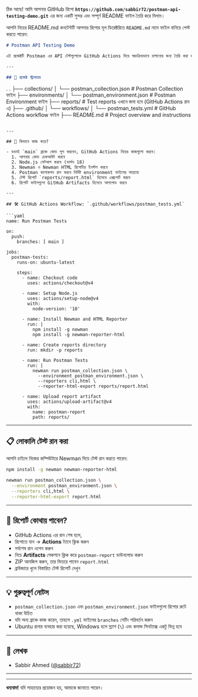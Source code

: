 ঠিক আছে! আমি আপনার GitHub রিপো **`https://github.com/sabbir72/postman-api-testing-demo.git`** এর জন্য একটি সুন্দর এবং সম্পূর্ণ README ফাইল তৈরি করে দিলাম।

আপনি নিচের README.md কনটেন্টটি আপনার রিপোর মূল ডিরেক্টরিতে `README.md` নামে ফাইল বানিয়ে পেস্ট করতে পারেন:

```markdown
# Postman API Testing Demo

এই প্রজেক্টটি Postman এর API টেস্টগুলোকে GitHub Actions দিয়ে স্বয়ংক্রিয়ভাবে চালানোর জন্য তৈরি করা হয়েছে। এখানে আমরা Newman ব্যবহার করে টেস্ট চালাবো এবং HTML ফরম্যাটে রিপোর্ট তৈরি করব।

---

## 📂 প্রজেক্ট স্ট্রাকচার

```

.
.
├── collections/
│   └── postman_collection.json            # Postman Collection ফাইল
├── environments/
│   └── postman_environment.json           # Postman Environment ফাইল
├── reports/                               # Test reports এখানে জমা হবে (GitHub Actions রান এ)
├── .github/
│   └── workflows/
│       └── postman_tests.yml              # GitHub Actions workflow ফাইল
├── README.md                              # Project overview and instructions


````

---

## 🚀 কিভাবে কাজ করে?

- যখনই `main` ব্রাঞ্চে কোড পুশ করবেন, GitHub Actions নিচের কাজগুলো করবে:
  1. আপনার কোড চেকআউট করবে
  2. Node.js সেটআপ করবে (ভার্সন 18)
  3. Newman ও Newman HTML রিপোর্টার ইনস্টল করবে
  4. Postman কলোকশন রান করবে নির্দিষ্ট environment ফাইলের সাহায্যে
  5. টেস্ট রিপোর্ট `reports/report.html` হিসেবে এক্সপোর্ট করবে
  6. রিপোর্ট ফাইলগুলো GitHub Artifacts হিসেবে আপলোড করবে

---

## 🛠️ GitHub Actions Workflow: `.github/workflows/postman_tests.yml`

```yaml
name: Run Postman Tests

on:
  push:
    branches: [ main ]

jobs:
  postman-tests:
    runs-on: ubuntu-latest

    steps:
      - name: Checkout code
        uses: actions/checkout@v4

      - name: Setup Node.js
        uses: actions/setup-node@v4
        with:
          node-version: '18'

      - name: Install Newman and HTML Reporter
        run: |
          npm install -g newman
          npm install -g newman-reporter-html

      - name: Create reports directory
        run: mkdir -p reports

      - name: Run Postman Tests
        run: |
          newman run postman_collection.json \
            --environment postman_environment.json \
            --reporters cli,html \
            --reporter-html-export reports/report.html

      - name: Upload report artifact
        uses: actions/upload-artifact@v4
        with:
          name: postman-report
          path: reports/
````

---

## 📋 লোকালি টেস্ট রান করা

আপনি চাইলে নিজের কম্পিউটারে Newman দিয়ে টেস্ট রান করতে পারেন:

```bash
npm install -g newman newman-reporter-html

newman run postman_collection.json \
  --environment postman_environment.json \
  --reporters cli,html \
  --reporter-html-export report.html
```

---

## 📂 রিপোর্ট কোথায় পাবেন?

* GitHub Actions এর রান শেষ হলে,
* রিপোতে যান → **Actions** ট্যাবে ক্লিক করুন
* সর্বশেষ রান ওপেন করুন
* নিচে **Artifacts** সেকশনে ক্লিক করে `postman-report` ডাউনলোড করুন
* ZIP আনজিপ করুন, তার ভিতরে পাবেন `report.html`
* ব্রাউজারে খুলে বিস্তারিত টেস্ট রিপোর্ট দেখুন

---

## 💡 গুরুত্বপূর্ণ নোটস

* `postman_collection.json` এবং `postman_environment.json` ফাইলগুলো রিপোর রুটে থাকা উচিত
* যদি অন্য ব্রাঞ্চে কাজ করেন, তাহলে `.yml` ফাইলের `branches` সেটিং পরিবর্তন করুন
* Ubuntu রানার ব্যবহার করা হয়েছে, Windows হলে স্ল্যাশ (`\`) এবং কমান্ড সিনট্যাক্স একটু ভিন্ন হবে

---

## 👤 লেখক

* Sabbir Ahmed ([@sabbir72](https://github.com/sabbir72))

---

---

**ধন্যবাদ!**
যদি সাহায্যের প্রয়োজন হয়, আমাকে জানাতে পারেন।

```

